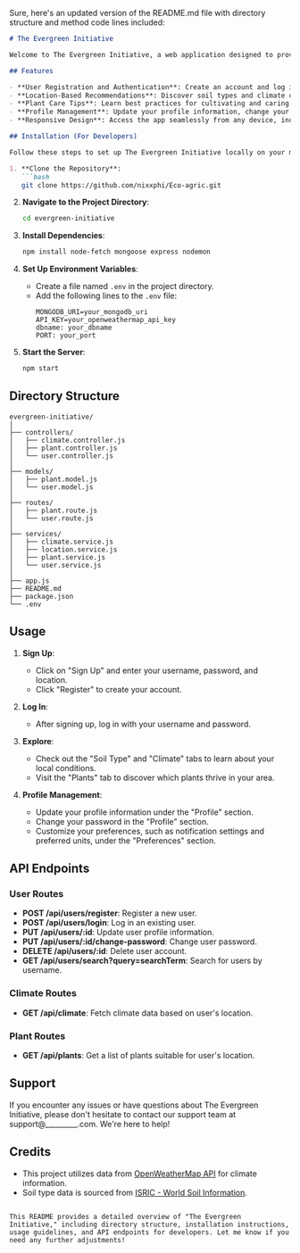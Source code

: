 Sure, here's an updated version of the README.md file with directory structure and method code lines included:

```markdown
# The Evergreen Initiative

Welcome to The Evergreen Initiative, a web application designed to provide users with valuable information about soil types, climate conditions, and suitable plants for cultivation based on their location. Whether you're an experienced farmer, a gardening enthusiast, or simply love greenery, our app is here to help you make informed decisions and nurture your green spaces.

## Features

- **User Registration and Authentication**: Create an account and log in securely to access personalized information tailored to your location.
- **Location-Based Recommendations**: Discover soil types and climate conditions specific to your area, along with recommended plants that thrive in your environment.
- **Plant Care Tips**: Learn best practices for cultivating and caring for recommended plants, including watering schedules, sunlight requirements, and soil preferences.
- **Profile Management**: Update your profile information, change your password, and manage preferences to customize your experience.
- **Responsive Design**: Access the app seamlessly from any device, including desktop computers, tablets, and smartphones.

## Installation (For Developers)

Follow these steps to set up The Evergreen Initiative locally on your machine:

1. **Clone the Repository**: 
   ```bash
   git clone https://github.com/nixxphi/Eco-agric.git
   ```

2. **Navigate to the Project Directory**:
   ```bash
   cd evergreen-initiative
   ```

3. **Install Dependencies**:
   ```bash
   npm install node-fetch mongoose express nodemon
   ```

4. **Set Up Environment Variables**:
   - Create a file named `.env` in the project directory.
   - Add the following lines to the `.env` file:
     ```plaintext
     MONGODB_URI=your_mongodb_uri
     API_KEY=your_openweathermap_api_key
     dbname: your_dbname
     PORT: your_port
     ```

5. **Start the Server**:
   ```bash
   npm start
   ```

## Directory Structure

```
evergreen-initiative/
│
├── controllers/
│   ├── climate.controller.js
│   ├── plant.controller.js
│   └── user.controller.js
│
├── models/
│   ├── plant.model.js
│   └── user.model.js
│
├── routes/
│   ├── plant.route.js
│   └── user.route.js
│
├── services/
│   ├── climate.service.js
│   ├── location.service.js
│   ├── plant.service.js
│   └── user.service.js
│
├── app.js
├── README.md
├── package.json
└── .env
```

## Usage

1. **Sign Up**:
   - Click on "Sign Up" and enter your username, password, and location.
   - Click "Register" to create your account.

2. **Log In**:
   - After signing up, log in with your username and password.

3. **Explore**:
   - Check out the "Soil Type" and "Climate" tabs to learn about your local conditions.
   - Visit the "Plants" tab to discover which plants thrive in your area.

4. **Profile Management**:
   - Update your profile information under the "Profile" section.
   - Change your password in the "Profile" section.
   - Customize your preferences, such as notification settings and preferred units, under the "Preferences" section.

## API Endpoints

### User Routes

- **POST /api/users/register**: Register a new user.
- **POST /api/users/login**: Log in an existing user.
- **PUT /api/users/:id**: Update user profile information.
- **PUT /api/users/:id/change-password**: Change user password.
- **DELETE /api/users/:id**: Delete user account.
- **GET /api/users/search?query=searchTerm**: Search for users by username.

### Climate Routes

- **GET /api/climate**: Fetch climate data based on user's location.

### Plant Routes

- **GET /api/plants**: Get a list of plants suitable for user's location.

## Support

If you encounter any issues or have questions about The Evergreen Initiative, please don't hesitate to contact our support team at support@_________.com. We're here to help!

## Credits

- This project utilizes data from [OpenWeatherMap API](https://openweathermap.org/api) for climate information.
- Soil type data is sourced from [ISRIC - World Soil Information](https://www.isric.org/).
```

This README provides a detailed overview of "The Evergreen Initiative," including directory structure, installation instructions, usage guidelines, and API endpoints for developers. Let me know if you need any further adjustments!

